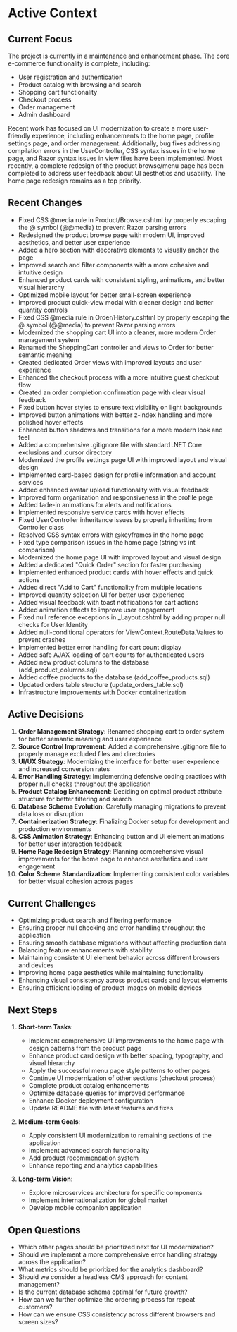 # Active Context

## Current Focus
The project is currently in a maintenance and enhancement phase. The core e-commerce functionality is complete, including:
- User registration and authentication
- Product catalog with browsing and search
- Shopping cart functionality
- Checkout process
- Order management
- Admin dashboard

Recent work has focused on UI modernization to create a more user-friendly experience, including enhancements to the home page, profile settings page, and order management. Additionally, bug fixes addressing compilation errors in the UserController, CSS syntax issues in the home page, and Razor syntax issues in view files have been implemented. Most recently, a complete redesign of the product browse/menu page has been completed to address user feedback about UI aesthetics and usability. The home page redesign remains as a top priority.

## Recent Changes
- Fixed CSS @media rule in Product/Browse.cshtml by properly escaping the @ symbol (@@media) to prevent Razor parsing errors
- Redesigned the product browse page with modern UI, improved aesthetics, and better user experience
- Added a hero section with decorative elements to visually anchor the page
- Improved search and filter components with a more cohesive and intuitive design
- Enhanced product cards with consistent styling, animations, and better visual hierarchy
- Optimized mobile layout for better small-screen experience
- Improved product quick-view modal with cleaner design and better quantity controls
- Fixed CSS @media rule in Order/History.cshtml by properly escaping the @ symbol (@@media) to prevent Razor parsing errors
- Modernized the shopping cart UI into a cleaner, more modern Order management system
- Renamed the ShoppingCart controller and views to Order for better semantic meaning
- Created dedicated Order views with improved layouts and user experience
- Enhanced the checkout process with a more intuitive guest checkout flow
- Created an order completion confirmation page with clear visual feedback
- Fixed button hover styles to ensure text visibility on light backgrounds
- Improved button animations with better z-index handling and more polished hover effects
- Enhanced button shadows and transitions for a more modern look and feel
- Added a comprehensive .gitignore file with standard .NET Core exclusions and .cursor directory
- Modernized the profile settings page UI with improved layout and visual design
- Implemented card-based design for profile information and account services
- Added enhanced avatar upload functionality with visual feedback
- Improved form organization and responsiveness in the profile page
- Added fade-in animations for alerts and notifications
- Implemented responsive service cards with hover effects
- Fixed UserController inheritance issues by properly inheriting from Controller class
- Resolved CSS syntax errors with @keyframes in the home page
- Fixed type comparison issues in the home page (string vs int comparison)
- Modernized the home page UI with improved layout and visual design
- Added a dedicated "Quick Order" section for faster purchasing
- Implemented enhanced product cards with hover effects and quick actions
- Added direct "Add to Cart" functionality from multiple locations
- Improved quantity selection UI for better user experience
- Added visual feedback with toast notifications for cart actions
- Added animation effects to improve user engagement
- Fixed null reference exceptions in _Layout.cshtml by adding proper null checks for User.Identity
- Added null-conditional operators for ViewContext.RouteData.Values to prevent crashes
- Implemented better error handling for cart count display
- Added safe AJAX loading of cart counts for authenticated users
- Added new product columns to the database (add_product_columns.sql)
- Added coffee products to the database (add_coffee_products.sql)
- Updated orders table structure (update_orders_table.sql)
- Infrastructure improvements with Docker containerization

## Active Decisions
1. **Order Management Strategy**: Renamed shopping cart to order system for better semantic meaning and user experience
2. **Source Control Improvement**: Added a comprehensive .gitignore file to properly manage excluded files and directories
3. **UI/UX Strategy**: Modernizing the interface for better user experience and increased conversion rates
4. **Error Handling Strategy**: Implementing defensive coding practices with proper null checks throughout the application
5. **Product Catalog Enhancement**: Deciding on optimal product attribute structure for better filtering and search
6. **Database Schema Evolution**: Carefully managing migrations to prevent data loss or disruption
7. **Containerization Strategy**: Finalizing Docker setup for development and production environments
8. **CSS Animation Strategy**: Enhancing button and UI element animations for better user interaction feedback
9. **Home Page Redesign Strategy**: Planning comprehensive visual improvements for the home page to enhance aesthetics and user engagement
10. **Color Scheme Standardization**: Implementing consistent color variables for better visual cohesion across pages

## Current Challenges
- Optimizing product search and filtering performance
- Ensuring proper null checking and error handling throughout the application
- Ensuring smooth database migrations without affecting production data
- Balancing feature enhancements with stability
- Maintaining consistent UI element behavior across different browsers and devices
- Improving home page aesthetics while maintaining functionality
- Enhancing visual consistency across product cards and layout elements
- Ensuring efficient loading of product images on mobile devices

## Next Steps
1. **Short-term Tasks**:
   - Implement comprehensive UI improvements to the home page with design patterns from the product page
   - Enhance product card design with better spacing, typography, and visual hierarchy
   - Apply the successful menu page style patterns to other pages
   - Continue UI modernization of other sections (checkout process)
   - Complete product catalog enhancements
   - Optimize database queries for improved performance
   - Enhance Docker deployment configuration
   - Update README file with latest features and fixes

2. **Medium-term Goals**:
   - Apply consistent UI modernization to remaining sections of the application
   - Implement advanced search functionality
   - Add product recommendation system
   - Enhance reporting and analytics capabilities

3. **Long-term Vision**:
   - Explore microservices architecture for specific components
   - Implement internationalization for global market
   - Develop mobile companion application

## Open Questions
- Which other pages should be prioritized next for UI modernization?
- Should we implement a more comprehensive error handling strategy across the application?
- What metrics should be prioritized for the analytics dashboard?
- Should we consider a headless CMS approach for content management?
- Is the current database schema optimal for future growth?
- How can we further optimize the ordering process for repeat customers?
- How can we ensure CSS consistency across different browsers and screen sizes? 